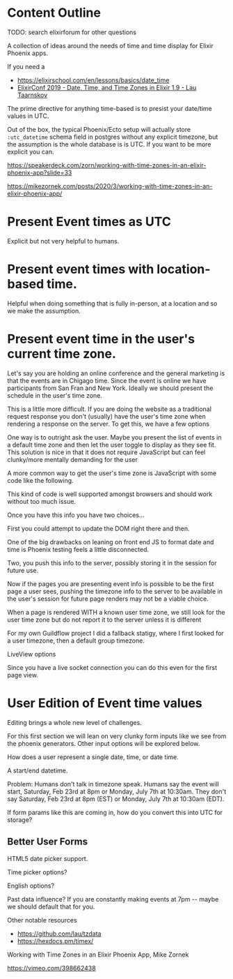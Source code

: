 # Content Outline

TODO: search elixirforum for other questions

A collection of ideas around the needs of time and time display for Elixir Phoenix apps.

If you need a 

* <https://elixirschool.com/en/lessons/basics/date_time>
* [ElixirConf 2019 - Date, Time, and Time Zones in Elixir 1.9 - Lau Taarnskov](https://www.youtube.com/watch?v=_E988mvPIzU&t=510s)


The prime directive for anything time-based is to presist your date/time values in UTC. 

Out of the box, the typical Phoenix/Ecto setup will actually store `:utc_datetime` schema field in postgres without any explicit timezone, but the assumption is the whole database is is UTC. If you want to be more explicit you can.

https://speakerdeck.com/zorn/working-with-time-zones-in-an-elixir-phoenix-app?slide=33

<https://mikezornek.com/posts/2020/3/working-with-time-zones-in-an-elixir-phoenix-app/>

# Present Event times as UTC

Explicit but not very helpful to humans.

# Present event times with location-based time.

Helpful when doing something that is fully in-person, at a location and so we make the assumption.

# Present event time in the user's current time zone.

Let's say you are holding an online conference and the general marketing is that the events are in Chigago time. Since the event is online we have participants from San Fran and New York. Ideally we should present the schedule in the user's time zone.

This is a little more difficult. If you are doing the website as a traditional request response you don't (usually) have the user's time zone when rendering a response on the server. To get this, we have a few options

One way is to outright ask the user. Maybe you present the list of events in a default time zone and then let the user toggle to display as they see fit. This solution is nice in that it does not require JavaScript but can feel clunky/more mentally demanding for the user

A more common way to get the user's time zone is JavaScript with some code like the following.

This kind of code is well supported amongst browsers and should work without too much issue. 

Once you have this info you have two choices...

First you could attempt to update the DOM right there and then. 

One of the big drawbacks on leaning on front end JS to format date and time is Phoenix testing feels a little disconnected.

Two, you push this info to the server, possibly storing it in the session for future use.

Now if the pages you are presenting event info is possible to be the first page a user sees, pushing the timezone info to the server to be available in the user's session for future page renders may not be a viable choice. 

When a page is rendered WITH a known user time zone, we still look for the user time zone but do not report it to the server unless it is different 

For my own Guildflow project I did a fallback statigy, where I first looked for a user timezone, then a default group timezone.

LiveView options

Since you have a live socket connection you can do this even for the first page view.

# User Edition of Event time values

Editing brings a whole new level of challenges.

For this first section we will lean on very clunky form inputs like we see from the phoenix generators. Other input options will be explored below.

How does a user represent a single date, time, or date time. 

A start/end datetime.

Problem: Humans don't talk in timezone speak. Humans say the event will start, Saturday, Feb 23rd at 8pm or Monday, July 7th at 10:30am. They don't say Saturday, Feb 23rd at 8pm (EST) or Monday, July 7th at 10:30am (EDT).

If form params like this are coming in, how do you convert this into UTC for storage?

## Better User Forms

HTML5 date picker support.

Time picker options?

English options?

Past data influence? If you are constantly making events at 7pm -- maybe we should default that for you.













Other notable resources


* <https://github.com/lau/tzdata>
* <https://hexdocs.pm/timex/>

Working with Time Zones in an Elixir Phoenix App, Mike Zornek

https://vimeo.com/398662438